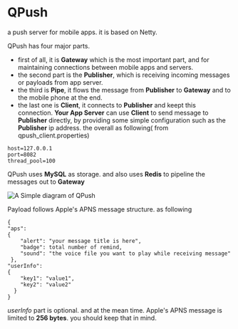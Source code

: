 QPush
=====

a push server for mobile apps.
it is based on Netty. 

QPush has four major parts. 
* first of all, it is **Gateway** which is the most important part, and for maintaining connections between mobile apps and servers. 
* the second part is the **Publisher**, which is receiving incoming messages or payloads from app server.
* the third is **Pipe**, it flows the message from **Publisher** to **Gateway** and to the mobile phone at the end.
* the last one is **Client**, it connects to **Publisher** and keept this connection. **Your App Server** can use **Client** to send message 
to **Publisher** directly, by providing some simple configuration such as the **Publisher** ip address. 
the overall as following( from qpush_client.properties)
```
host=127.0.0.1
port=8082
thread_pool=100
```


QPush uses **MySQL** as storage. and also uses **Redis** to pipeline the messages out to **Gateway**


![A Simple diagram of QPush](https://raw.githubusercontent.com/yamingd/QPush/master/Overall-02.png)


Payload follows Apple's APNS message structure. as following
```
{
"aps":
{
    "alert": "your message title is here",
    "badge": total number of remind,
    "sound": "the voice file you want to play while receiving message"
 },
"userInfo":
{
    "key1": "value1",
    "key2": "value2"
  }
}
```
*userInfo* part is optional.
and at the mean time. Apple's APNS message is limited to **256 bytes**. you should keep that in mind.